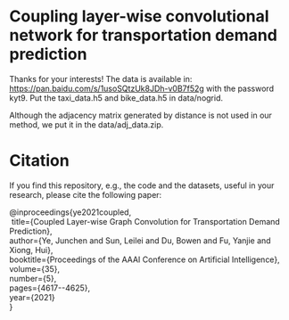 # Coupling layer-wise convolutional network for transportation demand prediction
Thanks for your interests! The data is available in: https://pan.baidu.com/s/1usoSQtzUk8JDh-v0B7f52g  with the password kyt9. Put the taxi_data.h5 and bike_data.h5 in data/nogrid.

Although the adjacency matrix generated by distance is not used in our method, we put it in the data/adj_data.zip.


# Citation
If you find this repository, e.g., the code and the datasets, useful in your research, please cite the following paper:

@inproceedings{ye2021coupled,  
  &nbsp;title={Coupled Layer-wise Graph Convolution for Transportation Demand Prediction},  
  author={Ye, Junchen and Sun, Leilei and Du, Bowen and Fu, Yanjie and Xiong, Hui},  
  booktitle={Proceedings of the AAAI Conference on Artificial Intelligence},  
  volume={35},  
  number={5},  
  pages={4617--4625},  
  year={2021}  
}
